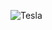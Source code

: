 ![Tesla](https://github.com/WebeloperSystems/Tesla_project/assets/99355307/1c87048b-09ce-4b0b-9013-7b1cf141ffb6)
